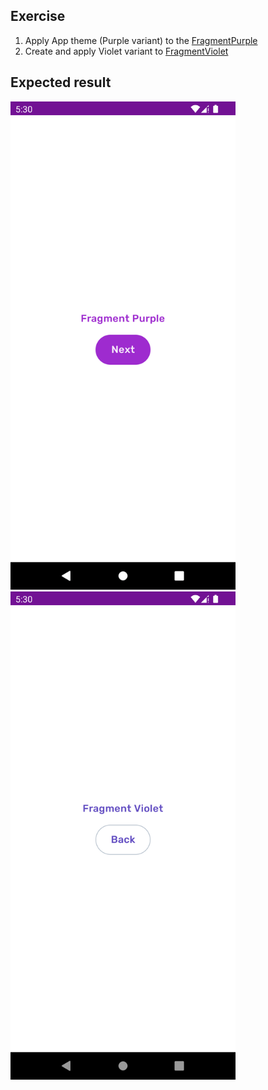 ## Exercise

1. Apply App theme (Purple variant) to
   the [FragmentPurple](course://lesson1/task7/src/main/java/com/example/android/course/FragmentPurple.kt)
2. Create and apply Violet variant
   to [FragmentViolet](course://lesson1/task7/src/main/java/com/example/android/course/FragmentViolet.kt)

## Expected result

<img src="assets/fragment_purple.png" width="360" />
<img src="assets/fragment_violet.png" width="360" />
